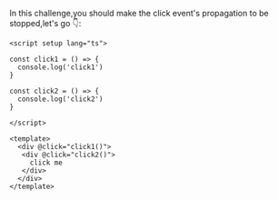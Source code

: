 <!--info-header-start-->
<!--info-header-end-->


In this challenge,you should make the click event's propagation to be stopped,let's go 👇: 


```vue
<script setup lang="ts">

const click1 = () => {
  console.log('click1')
}

const click2 = () => {
  console.log('click2')
}

</script>

<template>
  <div @click="click1()">
   <div @click="click2()">
     click me
   </div>
  </div>
</template>
```


<!--info-footer-start-->
<!--info-footer-end-->
